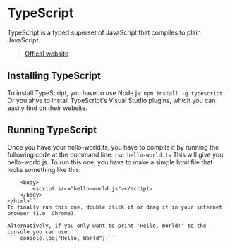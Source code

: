 # TypeScript

TypeScript is a typed superset of JavaScript that compiles to plain JavaScript.
>[Offical website](https://www.typescriptlang.org/)

## Installing TypeScript

To install TypeScript, you have to use Node.js:
```npm install -g typescript```
Or you ahve to install TypeScript's Visual Studio plugins, which you can easily find on their website.

## Running TypeScript

Once you have your hello-world.ts, you have to compile it by running the following code at the command line:
```tsc hello-world.ts```
This will give you hello-world.js. To run this one, you have to make a simple html file that looks something like this:
```<html>
    <body>
        <script src="hello-world.js"></script>
    </body>
</html>```
To finally run this one, double click it or drag it in your internet browser (i.e. Chrome).

Alternatively, if you only want to print 'Hello, World!' to the console you can use:
 ```console.log("Hello, World");```
